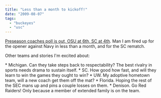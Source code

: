 ```yaml
---
title: "Less than a month to kickoff!"
date: "2009-08-07"
tags: 
  - "buckeyes"
  - "usc"
---
```


[Preseason coaches poll is out, OSU at 6th, SC at 4th](http://blog.dispatch.com/buckeyesblog/2009/08/usa_today_poll_usc_4th_osu_6th.shtml). Man I am fired up for the opener against Navy in less than a month, and for the SC rematch.

Other teams and stories I'm excited about:

\* Michigan. Can they take steps back to respectability? The best rivalry in sports needs drama to sustain itself. \* SC. How good how fast, and will they learn to win the games they ought to win? \* UW. My adoptive hometown team, will a new coach get them off the mat? \* Florida. Hoping the rest of the SEC mans up and pins a couple losses on them. \* Denison. Go Red Raiders! Only because a member of extended family is on the team.
